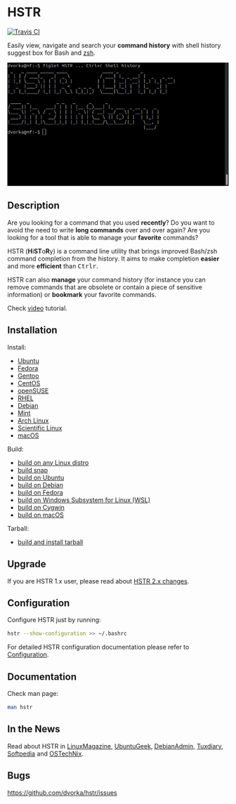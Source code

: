 # HSTR
[![Travis CI](https://travis-ci.org/dvorka/hstr.svg?branch=master)](https://travis-ci.org/dvorka/hstr)
<!--
[![Current release](https://img.shields.io/github/release/dvorka/hstr.svg)](https://github.com/dvorka/hstr/releases)
[![GitHub issues](https://img.shields.io/github/issues/dvorka/hstr.svg?maxAge=360)](https://github.com/dvorka/hstr/issues)
[![All releases downloads](https://img.shields.io/github/downloads/dvorka/hstr/total.svg)](https://github.com/dvorka/hstr/releases)
-->

Easily view, navigate and search your **command history** with shell history suggest box for Bash and
[zsh](CONFIGURATION.md#zsh-history-settings).

[![Shell History Suggest Box](doc/hstr-v2.gif "Shell History Suggest Box @ YouTube")](http://www.youtube.com/watch?v=sPF29NyXe2U)

## Description
Are you looking for a command that you used **recently**? Do you
want to  avoid the need to write **long commands** over and over
again? Are you looking for a tool that is able to manage your 
**favorite** commands?

HSTR (**H**i**ST**o**R**y) is a command line utility that brings improved Bash/zsh command completion
from the history. It aims to make completion **easier** and more **efficient**
than <kbd>Ctrl</kbd><kbd>r</kbd>.

HSTR can also **manage** your command history (for instance you can remove
commands that are obsolete or contain a piece of sensitive information) 
or **bookmark** your favorite commands.

Check [video](http://www.youtube.com/watch?v=sPF29NyXe2U) tutorial.


## Installation
Install:

* [Ubuntu](INSTALLATION.md#ubuntu)
* [Fedora](INSTALLATION.md#fedorarhelcentos)
* [Gentoo](INSTALLATION.md#gentoo)
* [CentOS](INSTALLATION.md#fedorarhelcentos)
* [openSUSE](INSTALLATION.md#opensuse)
* [RHEL](INSTALLATION.md#fedorarhelcentos)
* [Debian](INSTALLATION.md#debianmint)
* [Mint](INSTALLATION.md#debianmint)
* [Arch Linux](INSTALLATION.md#arch-linux)
* [Scientific Linux](INSTALLATION.md#fedorarhelcentos)
* [macOS](INSTALLATION.md#macos)

Build:

* [build on any Linux distro](INSTALLATION.md#build-on-any-linux-distro)
* [build snap](INSTALLATION.md#snap)
* [build on Ubuntu](INSTALLATION.md#build-on-ubuntu)
* [build on Debian](INSTALLATION.md#build-on-debian)
* [build on Fedora](INSTALLATION.md#build-on-fedora)
* [build on Windows Subsystem for Linux (WSL)](INSTALLATION.md#build-on-wsl)
* [build on Cygwin](INSTALLATION.md#build-on-cygwin)
* [build on macOS](INSTALLATION.md#build-on-macos)

Tarball:

* [build and install tarball](INSTALLATION.md#build-and-install-tarball)

## Upgrade
If you are HSTR 1.x user, please read about [HSTR 2.x changes](https://github.com/dvorka/hstr/releases/tag/2.0).
## Configuration
Configure HSTR just by running:

```bash
hstr --show-configuration >> ~/.bashrc
```
For detailed HSTR configuration documentation please refer to [Configuration](CONFIGURATION.md).


## Documentation
Check man page:

```bash
man hstr
```

## In the News
Read about HSTR in [LinuxMagazine](http://www.linux-magazine.com/Issues/2014/164/Bash-History-on-Steroids), [UbuntuGeek](http://www.ubuntugeek.com/tag/hstr-bash-history), [DebianAdmin](http://www.debianadmin.com/hstr-easily-view-navigate-search-and-use-your-command-history-with-shell-history.html), [Tuxdiary](https://tuxdiary.com/2015/02/17/hstr/), [Softpedia](http://linux.softpedia.com/get/Terminals/BASH-Command-History-Completion-103155.shtml) and [OSTechNix](https://www.ostechnix.com/hstr-easily-view-navigate-search-manage-commandline-history/).


## Bugs
https://github.com/dvorka/hstr/issues
